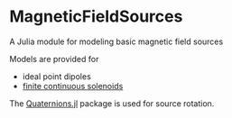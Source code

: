 # MagneticFieldSources
A Julia module for modeling basic magnetic field sources

Models are provided for 
* ideal point dipoles
* [finite continuous solenoids](https://en.wikipedia.org/wiki/Solenoid#Finite_continuous_solenoid)

The [Quaternions.jl](https://github.com/JuliaGeometry/Quaternions.jl)
package is used for source rotation.
